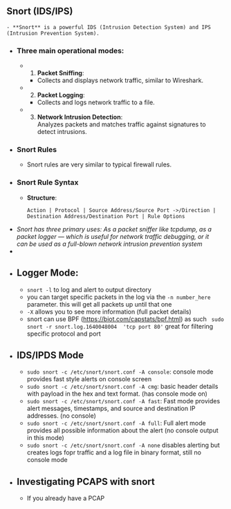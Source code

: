 ## Snort (IDS/IPS)
	- **Snort** is a powerful IDS (Intrusion Detection System) and IPS (Intrusion Prevention System).
- ### Three main operational modes:
	- 1. **Packet Sniffing**:
		- Collects and displays network traffic, similar to Wireshark.
	- 2. **Packet Logging**:
		- Collects and logs network traffic to a file.
	- 3. **Network Intrusion Detection**:  
	   Analyzes packets and matches traffic against signatures to detect intrusions.
- ### Snort Rules
	- Snort rules are very similar to typical firewall rules.
- ### Snort Rule Syntax
	- **Structure**:
	  ```plaintext
	  Action | Protocol | Source Address/Source Port ->/Direction | Destination Address/Destination Port | Rule Options
	  ```
- *Snort has three primary uses: As a packet sniffer like tcpdump, as a packet logger — which is useful for network traffic debugging, or it can be used as a full-blown network intrusion prevention system*
-
- ## Logger Mode:
	- `snort -l` to log and alert to output directory
	- you can target specific packets in the log via the `-n number_here` parameter. this will get all packets up until that one
	- `-X` allows you to see more information (full packet details)
	- snort can use BPF (https://biot.com/capstats/bpf.html) as such ` sudo snort -r snort.log.1640048004  'tcp port 80'` great for filtering specific protocol and port
- ## IDS/IPDS Mode
	- `sudo snort -c /etc/snort/snort.conf -A console`: console mode provides fast style alerts on console screen
	- `sudo snort -c /etc/snort/snort.conf -A cmg`: basic header details with payload in the hex and text format. (has console mode on)
	- `sudo snort -c /etc/snort/snort.conf -A fast`: Fast mode provides alert messages, timestamps, and source and destination IP addresses. (no console)
	- `sudo snort -c /etc/snort/snort.conf -A full`: Full alert mode provides all possible information about the alert (no console output in this mode)
	- `sudo snort -c /etc/snort/snort.conf -A none` disables alerting but creates logs fopr traffic and a log file in binary format, still no console mode
- ## Investigating PCAPS with snort
	- If you already have a PCAP